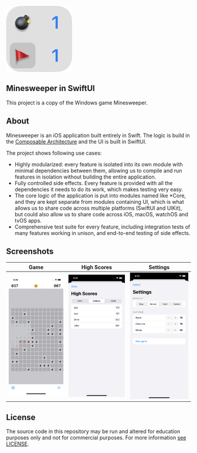 ![App Icon](Assets/README/app_icon.png)

## Minesweeper in SwiftUI

This project is a copy of the Windows game Minesweeper.

## About

Minesweeper is an iOS application built entirely in Swift. The logic is build in the [Composable Architecture](https://github.com/pointfreeco/swift-composable-architecture) and the UI is built in SwiftUI.

The project shows following use cases:

* Highly modularized: every feature is isolated into its own module with minimal dependencies between them, allowing us to compile and run features in isolation without building the entire application.
* Fully controlled side effects. Every feature is provided with all the dependencies it needs to do its work, which makes testing very easy.
* The core logic of the application is put into modules named like *Core, and they are kept separate from modules containing UI, which is what allows us to share code across multiple platforms (SwiftUI and UIKit), but could also allow us to share code across iOS, macOS, watchOS and tvOS apps.
* Comprehensive test suite for every feature, including integration tests of many features working in unison, and end-to-end testing of side effects.

## Screenshots

| Game | High Scores | Settings |
|---|---|---|
| <img src="Assets/README/game.png" width="300">  |  <img src="Assets/README/high_scores.png" width="300"> |<img src="Assets/README/settings.png" width="300"> |

## License

The source code in this repository may be run and altered for education purposes only and not for commercial purposes. For more information [see LICENSE](https://raw.githubusercontent.com/RogyMD/TCAminesweeper/master/LICENSE).